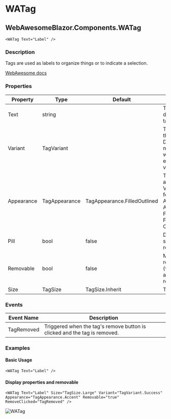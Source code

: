 ﻿# WATag
## WebAwesomeBlazor.Components.WATag

```HTML+Razor
<WATag Text="Label" />
```

### Description
Tags are used as labels to organize things or to indicate a selection.

[WebAwesome docs](https://webawesome.com/docs/components/tag/)

### Properties
| Property | Type   | Default | Description                              |
|----------|--------|---------|------------------------------------------|
| Text | string |  | The text to display in the tag. |
| Variant | TagVariant |  | The tag's theme variant. Defaults to neutral if not within another element with a variant. |
| Appearance | TagAppearance | TagAppearance.FilledOutlined | The tag's visual appearance. Valid options for tag are: Accent, AccentOutlined, Filled, FilledOutlined, Outlined. |
| Pill | bool | false | Draws a pill-style tag with rounded edges |
| Removable | bool | false | Makes the tag removable (with-remove) and shows a remove button. |
| Size | TagSize | TagSize.Inherit | The tag's size |

### Events
| Event Name  | Description                              |
|-------------|------------------------------------------|
| TagRemoved | Triggered when the tag's remove button is clicked and the tag is removed. |

### Examples

#### Basic Usage
```HTML+Razor
<WATag Text="Label" />

```

#### Display properties and removable
```HTML+Razor
<WATag Text="Label" Size="TagSize.Large" Variant="TagVariant.Success" Appearance="TagAppearance.Accent" Removable="true" RemoveClicked="TagRemoved" />
```

![WATag](https://github.com/user-attachments/assets/bd4da2d9-f73f-4631-bbb0-b3f8de39466b)